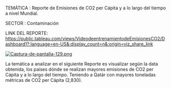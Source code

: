 TEMÁTICA : Reporte de Emisiones de CO2 per Cápita y a lo largo del tiempo a nivel Mundial.

SECTOR : Contaminación

LINK DEL REPORTE: https://public.tableau.com/views/VideodeentrenamientodeEmisionesCO2/Dashboard1?:language=en-US&:display_count=n&:origin=viz_share_link

[![Captura-de-pantalla-129.png](https://i.postimg.cc/XJ8D6n98/Captura-de-pantalla-129.png)](https://postimg.cc/2b1x4Rcb)

La temática a analizar en el siguiente Reporte es visualizar según la data obtenida, los países dónde se realizan mayores emisiones de CO2 per Cápita y a lo largo del tiempo. Teniendo a Qatár con mayores toneladas métricas de CO2 per Cápita (2,830).
